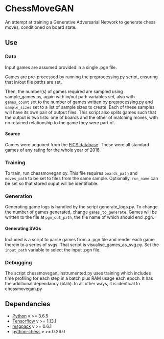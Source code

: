 # ChessMoveGAN

An attempt at training a Generative Adversarial Network to generate chess moves, conditioned on board state.

## Use

### Data

Input games are assumed provided in a single .pgn file.

Games are pre-processed by running the preprocessing.py script, ensuring that in/out file paths are set.

Then, the number(s) of games required are sampled using sample_games.py, again with in/out path variables set, also with `games_count` set to the number of games written by preprocessing.py and `sample_sizes` set to a list of sample sizes to create. Each of these samples will have its own pair of output files. This script also splits games such that the output is two lists: one of boards and the other of matching moves, with no retained relationship to the game they were part of.

#### Source

Games were acquired from the [FICS database][1]. These were all standard games of any rating for the whole year of 2018.

### Training

To train, run chessmovegan.py. This file requires `boards_path` and `moves_path` to be set to files from the same sample. Optionally, `run_name` can be set so that stored ouput will be identifiable.

### Generation

Generating game logs is handled by the script generate_logs.py. To change the number of games generated, change `games_to_generate`. Games will be written to the file at `pgn_out_path`, the file name of which should end .pgn.

#### Generating SVGs

Included is a script to parse games from a .pgn file and render each game therein to a series of svgs. That script is visualise_games_as_svg.py. Set the `input_path` variable to select the input .pgn file.

### Debugging

The script chessmovegan_instrumented.py uses training which includes time profiling for each step in a batch plus RAM usage each epoch. It has the additional dependancy (blah). In all other ways, it is identical to chessmovegan.py

## Dependancies

- [Python] v >= 3.6.5
- [Tensorflow] v >= 1.13.1
- [msgpack] v >= 0.6.1
- [python-chess] v >= 0.26.0

[1]: https://www.ficsgames.org/
[Python]: https://www.python.org/
[Tensorflow]: https://www.tensorflow.org/
[msgpack]: https://github.com/msgpack/msgpack-python
[python-chess]: https://github.com/niklasf/python-chess
